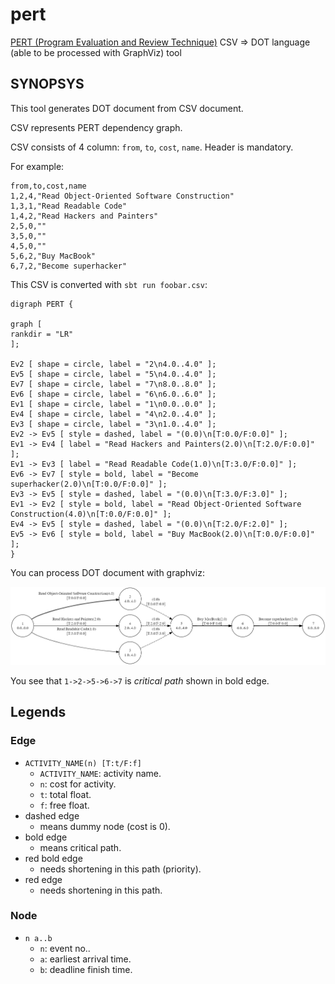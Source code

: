 # pert
[PERT (Program Evaluation and Review Technique)](https://en.wikipedia.org/wiki/Program_evaluation_and_review_technique) CSV => DOT language (able to be processed with GraphViz) tool

## SYNOPSYS

This tool generates DOT document from CSV document.

CSV represents PERT dependency graph.

CSV consists of 4 column: `from`, `to`, `cost`, `name`. Header is mandatory.

For example:

```csv
from,to,cost,name
1,2,4,"Read Object-Oriented Software Construction"
1,3,1,"Read Readable Code"
1,4,2,"Read Hackers and Painters"
2,5,0,""
3,5,0,""
4,5,0,""
5,6,2,"Buy MacBook"
6,7,2,"Become superhacker"
```

This CSV is converted with `sbt run foobar.csv`:

```
digraph PERT {

graph [
rankdir = "LR"
];
    
Ev2 [ shape = circle, label = "2\n4.0..4.0" ];
Ev5 [ shape = circle, label = "5\n4.0..4.0" ];
Ev7 [ shape = circle, label = "7\n8.0..8.0" ];
Ev6 [ shape = circle, label = "6\n6.0..6.0" ];
Ev1 [ shape = circle, label = "1\n0.0..0.0" ];
Ev4 [ shape = circle, label = "4\n2.0..4.0" ];
Ev3 [ shape = circle, label = "3\n1.0..4.0" ];
Ev2 -> Ev5 [ style = dashed, label = "(0.0)\n[T:0.0/F:0.0]" ];
Ev1 -> Ev4 [ label = "Read Hackers and Painters(2.0)\n[T:2.0/F:0.0]" ];
Ev1 -> Ev3 [ label = "Read Readable Code(1.0)\n[T:3.0/F:0.0]" ];
Ev6 -> Ev7 [ style = bold, label = "Become superhacker(2.0)\n[T:0.0/F:0.0]" ];
Ev3 -> Ev5 [ style = dashed, label = "(0.0)\n[T:3.0/F:3.0]" ];
Ev1 -> Ev2 [ style = bold, label = "Read Object-Oriented Software Construction(4.0)\n[T:0.0/F:0.0]" ];
Ev4 -> Ev5 [ style = dashed, label = "(0.0)\n[T:2.0/F:2.0]" ];
Ev5 -> Ev6 [ style = bold, label = "Buy MacBook(2.0)\n[T:0.0/F:0.0]" ];
}
```

You can process DOT document with graphviz:

![](https://github.com/windymelt/pert/blob/master/image.png)

You see that `1->2->5->6->7` is *critical path* shown in bold edge.

## Legends

### Edge

- `ACTIVITY_NAME(n) [T:t/F:f]`
  - `ACTIVITY_NAME`: activity name.
  - `n`: cost for activity.
  - `t`: total float.
  - `f`: free float.
- dashed edge
  - means dummy node (cost is 0).
- bold edge
  - means critical path.
- red bold edge
  - needs shortening in this path (priority).
- red edge
  - needs shortening in this path.
  
### Node

- `n a..b`
  - `n`: event no..
  - `a`: earliest arrival time.
  - `b`: deadline finish time.
